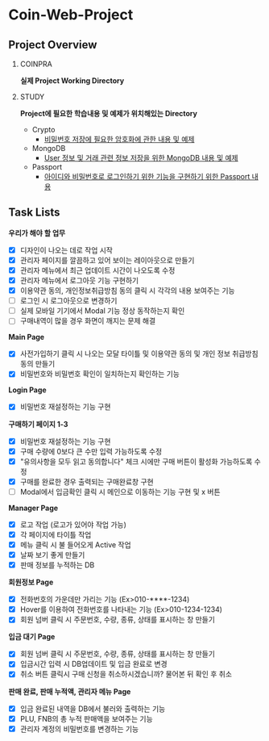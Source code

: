 # Coin-Web-Project

## Project Overview
1. COINPRA 
    
    **실제 Project Working Directory**

2. STUDY
    
    **Project에 필요한 학습내용 및 예제가 위치해있는 Directory**
    
    - Crypto
        - [비밀번호 저장에 필요한 암호화에 관한 내용 및 예제](https://github.com/juyonglee/Coin-Web-Project/tree/master/Study/Crypto)
    - MongoDB
        - [User 정보 및 거래 관련 정보 저장을 위한 MongoDB 내용 및 예제](https://github.com/juyonglee/Coin-Web-Project/tree/master/Study/MongoDB)
    - Passport
        - [아이디와 비밀번호로 로그인하기 위한 기능을 구현하기 위한 Passport 내용](https://github.com/juyonglee/Coin-Web-Project/tree/master/Study/Passport)

## Task Lists
**우리가 해야 할 업무**
- [x] 디자인이 나오는 데로 작업 시작
- [x] 관리자 페이지를 깔끔하고 있어 보이는 레이아웃으로 만들기 
- [x] 관리자 메뉴에서 최근 업데이트 시간이 나오도록 수정
- [x] 관리자 메뉴에서 로그아웃 기능 구현하기
- [x] 이용약관 동의, 개인정보취급방침 동의 클릭 시 각각의 내용 보여주는 기능
- [ ] 로그인 시 로그아웃으로 변경하기
- [ ] 실제 모바일 기기에서 Modal 기능 정상 동작하는지 확인
- [ ] 구매내역이 많을 경우 화면이 깨지는 문제 해결

**Main Page**
- [x] 사전가입하기 클릭 시 나오는 모달 타이틀 및 이용약관 동의 및 개인 정보 취급방침 동의 만들기 
- [x] 비밀번호와 비밀번호 확인이 일치하는지 확인하는 기능

**Login Page**
- [x] 비밀번호 재설정하는 기능 구현

**구매하기 페이지 1-3**
- [x] 비밀번호 재설정하는 기능 구현
- [x] 구매 수량에 0보다 큰 수만 입력 가능하도록 수정
- [x] "유의사항을 모두 읽고 동의합니다" 체크 시에만 구매 버튼이 활성화 가능하도록 수정
- [x] 구매를 완료한 경우 출력되는 구매완료창 구현
- [ ] Modal에서 입금확인 클릭 시 메인으로 이동하는 기능 구현 및 x 버튼

**Manager Page**
- [x] 로고 작업 (로고가 있어야 작업 가능)
- [x] 각 페이지에 타이틀 작업
- [x] 메뉴 클릭 시 불 들어오게 Active 작업
- [x] 날짜 보기 좋게 만들기 
- [x] 판매 정보를 누적하는 DB

**회원정보 Page**
- [x] 전화번호의 가운데만 가리는 기능 (Ex>010-****-1234) 
- [x] Hover를 이용하여 전화번호를 나타내는 기능 (Ex>010-1234-1234) 
- [x] 회원 넘버 클릭 시 주문번호, 수량, 종류, 상태를 표시하는 창 만들기

**입금 대기 Page**
- [x] 회원 넘버 클릭 시 주문번호, 수량, 종류, 상태를 표시하는 창 만들기
- [x] 입금시간 입력 시 DB업데이트 및 입금 완료로 변경
- [x] 취소 버튼 클릭시 구매 신청을 취소하시겠습니까? 물어본 뒤 확인 후 취소

**판매 완료, 판매 누적액, 관리자 메뉴 Page**
- [x] 입금 완료된 내역을 DB에서 불러와 출력하는 기능
- [x] PLU, FNB의 총 누적 판매액을 보여주는 기능
- [x] 관리자 계정의 비밀번호를 변경하는 기능
